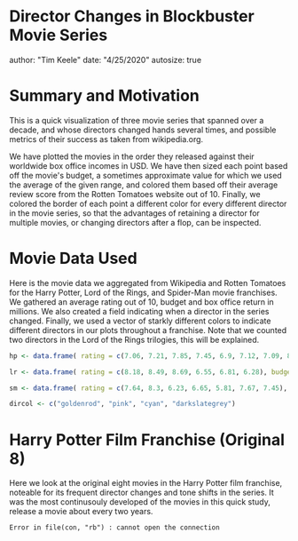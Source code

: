 Director Changes in Blockbuster Movie Series
========================================================
author: "Tim Keele"
date: "4/25/2020"
autosize: true


Summary and Motivation
========================================================

This is a quick visualization of three movie series that spanned over a decade, and whose directors changed hands several times, and possible metrics of their success as taken from wikipedia.org. 

We have plotted the movies in the order they released against their worldwide box office incomes in USD.  We have then sized each point based off the movie's budget, a sometimes approximate value for which we used the average of the given range, and colored them based off their average review score from the Rotten Tomatoes website out of 10.  Finally, we colored the border of each point a different color for every different director in the movie series, so that the advantages of retaining a director for multiple movies, or changing directors after a flop, can be inspected.  

Movie Data Used
========================================================

Here is the movie data we aggregated from Wikipedia and Rotten Tomatoes for the Harry Potter, Lord of the Rings, and Spider-Man movie franchises.  We gathered an average rating out of 10, budget and box office return in millions. We also created a field indicating when a director in the series changed.  Finally, we used a vector of starkly different colors to indicate different directors in our plots throughout a franchise.  Note that we counted two directors in the Lord of the Rings trilogies, this will be explained.


```r
hp <- data.frame( rating = c(7.06, 7.21, 7.85, 7.45, 6.9, 7.12, 7.09, 8.34), budget = c(125, 100, 130, 150, 150, 250, 125,125), boxoffice = c(975, 879, 798, 897, 940, 934, 960, 1342), director=c(1, 1, 2, 3, 4, 4, 4, 4))

lr <- data.frame( rating = c(8.18, 8.49, 8.69, 6.55, 6.81, 6.28), budget = c(93, 94, 94, 180, 225, 250), boxoffice = c(888, 951, 1142, 1021, 958, 956), director = as.factor(c(1, 1, 1, 2,2,2)))

sm <- data.frame( rating = c(7.64, 8.3, 6.23, 6.65, 5.81, 7.67, 7.45), budget = c(139, 200, 258, 215, 247, 175, 160), boxoffice = c(822, 789, 895, 758, 709, 880, 1132), director = as.factor(c(1, 1, 1, 2, 2, 3, 3)))

dircol <- c("goldenrod", "pink", "cyan", "darkslategrey")
```

Harry Potter Film Franchise (Original 8)
========================================================

Here we look at the original eight movies in the Harry Potter film franchise, noteable for its frequent director changes and tone shifts in the series.  It was the most continusouly developed of the movies in this quick study, release a movie about every two years.




```
Error in file(con, "rb") : cannot open the connection
```
